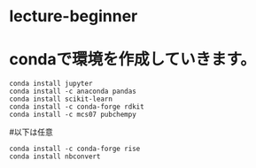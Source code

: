 # lecture-beginner



# condaで環境を作成していきます。
```
conda install jupyter
conda install -c anaconda pandas
conda install scikit-learn
conda install -c conda-forge rdkit
conda install -c mcs07 pubchempy
```

#以下は任意
```
conda install -c conda-forge rise
conda install nbconvert
```
